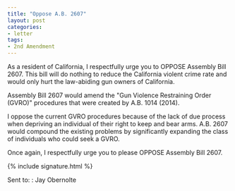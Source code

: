 ```yaml
---
title: "Oppose A.B. 2607"
layout: post
categories:
- letter
tags:
- 2nd Amendment
---
```


As a resident of California, I respectfully urge you to OPPOSE Assembly Bill 2607. This bill will do nothing to reduce the California violent crime rate and would only hurt the law-abiding gun owners of California.

Assembly Bill 2607 would amend the "Gun Violence Restraining Order (GVRO)" procedures that were created by A.B. 1014 (2014).

I oppose the current GVRO procedures because of the lack of due process when depriving an individual of their right to keep and bear arms. A.B. 2607 would compound the existing problems by significantly expanding the class of individuals who could seek a GVRO.

Once again, I respectfully urge you to please OPPOSE Assembly Bill 2607.

{% include signature.html %}

Sent to:
: Jay Obernolte
